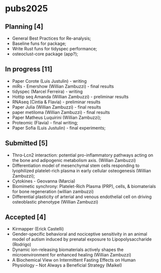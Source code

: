 # pubs2025

## Planning [4]
- General Best Practices for Re-analysis;
- Baseline funs for package;
- Write Rust funs for tidyspec performance;
- osteoclust-core package (app?);


## In progress [11]
- Paper Corote (Luis Justulin) - writing
- miRs - Emershow (Willian Zambuzzi) - final results
- tidyspec (Marcel Ferreira) - writing
- Hottip seq Amanda (Willian Zambuzzi) - preliminar results
- RNAseq (Cintia & Flavia) - preliminar results
- Paper Julia (Willian Zambuzzi) - final results
- paper metiloma (Willian Zambuzzi) - final results
- Paper Matheus Luquirini (Willian Zambuzzi);
- Proteomic (Flavia) - final writing;
- Paper Sofia (Luis Justulin) - final experiments;

## Submitted [5]
- Thrα-Lcn2 interaction: potential pro-inflammatory pathways acting on the bone and adipogenic metabolism axis. (Willian Zambuzzi)
- Differentiation model of mesenchymal stem cells responding to lyophilized platelet-rich plasma in early cellular osteogenesis (Willian Zambuzzi);
- Cytokines - Geovanna (Marcia)
- Biomimetic synchrony: Platelet-Rich Plasma (PRP), cells, & biomaterials for bone regeneration (willian zambuzzi)
- Differential plasticity of arterial and venous endothelial cell on driving osteoblastic phenotype (Willian Zambuzzi)


## Accepted [4]
- Kirmapper (Erick Castelli)
- Gender-specific behavioral and nociceptive sensitivity in an animal model of autism induced by prenatal exposure to Lipopolysaccharide (Rodrigo)
- Dynamic ion-releasing biomaterials actively shapes the microenvironment for enhanced healing (Willian Zambuzzi)
- A Biochemical View on Intermittent Fasting Effects on Human Physiology – Not Always a Beneficial Strategy (Maikel)
